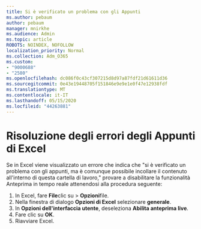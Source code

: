 ```yaml
---
title: Si è verificato un problema con gli Appunti
ms.author: pebaum
author: pebaum
manager: mnirkhe
ms.audience: Admin
ms.topic: article
ROBOTS: NOINDEX, NOFOLLOW
localization_priority: Normal
ms.collection: Adm_O365
ms.custom:
- "9000688"
- "2580"
ms.openlocfilehash: dc086f0c43cf307215d8d97a87fdf21d61611d36
ms.sourcegitcommit: 0e43e19448705f151846e9e9e1e0f47e12938fdf
ms.translationtype: MT
ms.contentlocale: it-IT
ms.lasthandoff: 05/15/2020
ms.locfileid: "44263881"
---
```

# <a name="resolving-excel-clipboard-error"></a>Risoluzione degli errori degli Appunti di Excel

Se in Excel viene visualizzato un errore che indica che "si è verificato un problema con gli appunti, ma è comunque possibile incollare il contenuto all'interno di questa cartella di lavoro," provare a disabilitare la funzionalità Anteprima in tempo reale attenendosi alla procedura seguente:

1. In Excel, fare **File**clic su  >  **Opzioni**file.
3. Nella finestra di dialogo **Opzioni di Excel** selezionare **generale**.
4. In **Opzioni dell'interfaccia utente**, deseleziona **Abilita anteprima live**.
5. Fare clic su **OK**.
6. Riavviare Excel.
